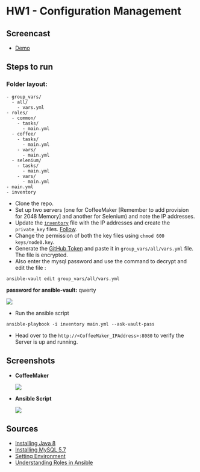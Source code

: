 # HW1 - Configuration Management

## Screencast
+ [Demo](https://youtu.be/E_2X09Q8ozc)

## Steps to run

  ### Folder layout:
```
- group_vars/
  - all/
    - vars.yml
- roles/
  - common/
    - tasks/
      - main.yml
  - coffee/
    - tasks/
      - main.yml
    - vars/
      - main.yml
  - selenium/
    - tasks/
      - main.yml
    - vars/
      - main.yml
- main.yml
- inventory
```
+ Clone the repo.
+ Set up two servers (one for CoffeeMaker [Remember to add provision for 2048 Memory] and another for Selenium) and note the IP addresses.
+ Update the [`inventory`](https://github.ncsu.edu/pbhanda2/HW1-Configuration-Management/blob/master/inventory) file with the IP addresses and create the `private_key` files. [Follow](https://github.com/CSC-DevOps/CM/blob/master/Ansible.md).
+ Change the permission of both the key files using `chmod 600 keys/node0.key`.
+ Generate the [GitHub Token](https://help.github.com/articles/creating-a-personal-access-token-for-the-command-line/) and paste it in `group_vars/all/vars.yml` file. The file is encrypted.
+ Also enter the mysql password and use the command to decrypt and edit the file :

```
ansible-vault edit group_vars/all/vars.yml
```
**password for ansible-vault:** qwerty  

![](https://github.ncsu.edu/pbhanda2/HW1-Configuration-Management/blob/master/Images/token.yml.png)
+ Run the ansible script

```
ansible-playbook -i inventory main.yml --ask-vault-pass
```
+ Head over to the `http://<CoffeeMaker_IPAddress>:8080` to verify the Server is up and running.

## Screenshots
+ **CoffeeMaker**

  ![](https://github.ncsu.edu/pbhanda2/HW1-Configuration-Management/blob/master/Images/CoffeeMaker.gif)

+ **Ansible Script**

  ![](https://github.ncsu.edu/pbhanda2/HW1-Configuration-Management/blob/master/Images/AnsibleScriptRunning.gif)
## Sources
+ [Installing Java 8](https://coderwall.com/p/4ogyuw/ansible-install-java-8)
+ [Installing MySQL 5.7](http://mysql.freeideas.cz/subdom/mysql/2017/07/26/install-latest-mysql-5-7-on-remote-instance-using-ansible/)
+ [Setting Environment](https://docs.ansible.com/ansible/latest/playbooks_environment.html)
+ [Understanding Roles in Ansible](https://docs.ansible.com/ansible/latest/playbooks_best_practices.html)
